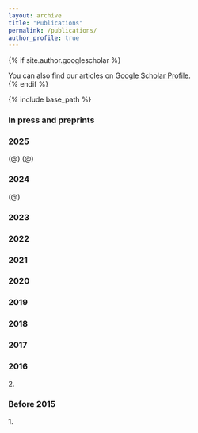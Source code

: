 ```yaml
---
layout: archive
title: "Publications"
permalink: /publications/
author_profile: true
---
```


{% if site.author.googlescholar %}
  <div class="wordwrap">You can also find our articles on <a href="{{site.author.googlescholar}}">Google Scholar Profile</a>.</div>
{% endif %}

{% include base_path %}

### In press and preprints

### 2025
(@) 
(@)

### 2024
(@)

### 2023
### 2022
### 2021
### 2020
### 2019
### 2018
### 2017
### 2016
2\.
### Before 2015

1\.


